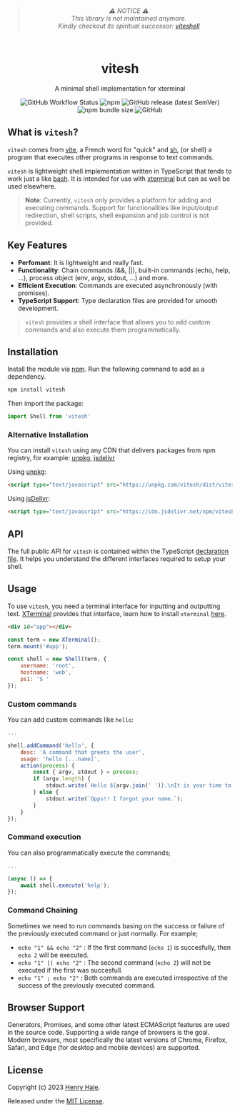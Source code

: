 <div align="center">
<br/>

>_⚠️ NOTICE ⚠️ <br/> This library is not maintained anymore.<br/>
>Kindly checkout its spiritual successor: [viteshell](https://github.com/henryhale/viteshell)_

<br/>
<h1>vitesh</h1>
<p>A minimal shell implementation for xterminal</p>
<img alt="GitHub Workflow Status" src="https://img.shields.io/github/actions/workflow/status/henryhale/vitesh/npm-publish.yml">
<img alt="npm" src="https://img.shields.io/npm/v/vitesh">
<img alt="GitHub release (latest SemVer)" src="https://img.shields.io/github/v/release/henryhale/vitesh">
<img alt="npm bundle size" src="https://img.shields.io/bundlephobia/minzip/vitesh">
<img alt="GitHub" src="https://img.shields.io/github/license/henryhale/vitesh">
</div>

## What is `vitesh`?

`vitesh` comes from [vite](https://en.wiktionary.org/wiki/vite), a French word for "quick" and [sh](https://en.wikipedia.org/wiki/Unix_shell), (or shell) a program that executes other programs in response to text commands.

`vitesh` is lightweight shell implementation written in TypeScript that tends to work just a like [bash](https://www.gnu.org/software/bash/). It is intended for use with [xterminal](https://github.com/henryhale/xterminal) but can as well be used elsewhere.

> **Note**: Currently, `vitesh` only provides a platform for adding and executing commands. Support for functionalities like input/output redirection, shell scripts, shell expansion and job control is not provided.  

## Key Features

- **Perfomant**: It is lightweight and really fast.
- **Functionality**: Chain commands (&&, ||), built-in commands (echo, help, ...), process object (env, argv, stdout, ...) and more.
- **Efficient Execution**: Commands are executed asynchronously (with promises).
- **TypeScript Support**: Type declaration files are provided for smooth development.

> `vitesh` provides a shell interface that allows you to add custom commands and also execute them programmatically.

## Installation

Install the module via [npm](https://npmjs.org/package/vitesh). Run the following command to add as a dependency.

```sh
npm install vitesh
```

Then import the package:

```js
import Shell from 'vitesh'
```

### Alternative Installation

You can install `vitesh` using any CDN that delivers packages from npm registry, for example: [unpkg](https://unpkg.com/vitesh/), [jsdelivr](https://cdn.jsdelivr.net/npm/vitesh/)

Using [unpkg](https://unpkg.com/vitesh/):

```html
<script type="text/javascript" src="https://unpkg.com/vitesh/dist/vitesh.js"></script>
```

Using [jsDelivr](https://cdn.jsdelivr.net/npm/vitesh/):

```html
<script type="text/javascript" src="https://cdn.jsdelivr.net/npm/vitesh/dist/vitesh.js"></script>
```

## API

The full public API for `vitesh` is contained within the TypeScript [declaration file](https://github.com/henryhale/vitesh/blob/master/types/vitesh.d.ts). It helps you understand the different interfaces required to setup your shell.

## Usage

To use `vitesh`, you need a terminal interface for inputting and outputting text.
[XTerminal](https://github.com/henryhale/xterminal) provides that interface, learn how to install `xterminal` [here](https://github.com/henryhale/xterminal#readme).

```html
<div id="app"></div>
```

```js
const term = new XTerminal();
term.mount('#app');

const shell = new Shell(term, {
    username: 'root',
    hostname: 'web',
    ps1: '$ '
});
```

### Custom commands

You can add custom commands like `hello`:

```js
...

shell.addCommand('hello', {
    desc: 'A command that greets the user',
    usage: 'hello [...name]',
    action(process) {
        const { argv, stdout } = process;
        if (argv.length) {
            stdout.write(`Hello ${argv.join(' ')}.\nIt is your time to shine.\n`);
        } else {
            stdout.write(`Opps!! I forgot your name.`);
        }
    }
});
```

### Command execution

You can also programmatically execute the commands;

```js
...

(async () => {
    await shell.execute('help');
});
```

### Command Chaining

Sometimes we need to run commands basing on the success or failure of the previously executed command or just normally.
For example;

- `echo "1" && echo "2"` : If the first command (`echo 1`) is succesfully, then `echo 2` will be executed.
- `echo "1" || echo "2"` : The second command (`echo 2`) will not be executed if the first was succesfull.
- `echo "1" ; echo "2"` : Both commands are executed irrespective of the success of the previously executed command.

## Browser Support

Generators, Promises, and some other latest ECMAScript features are used in the source code. 
Supporting a wide range of browsers is the goal. Modern browsers, most specifically the latest versions of Chrome, Firefox, Safari, and Edge (for desktop and mobile devices) are supported.

## License

Copyright (c) 2023 [Henry Hale](https://github.com/henryhale).

Released under the [MIT License](https://github.com/henryhale/vitesh/blob/master/LICENSE.txt).

